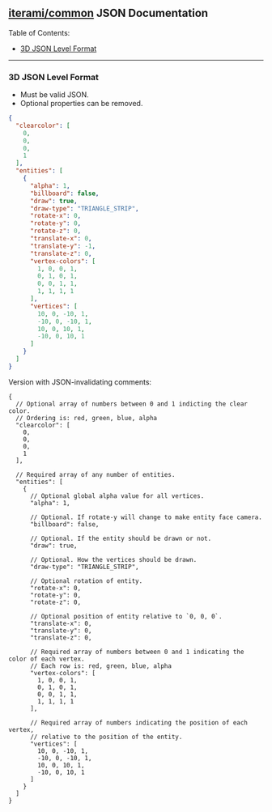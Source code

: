 [iterami/common](https://github.com/iterami/common) JSON Documentation
----------------------------------------------------------------------

Table of Contents:
* [3D JSON Level Format](#3d-json-level-format)

---

### 3D JSON Level Format

* Must be valid JSON.
* Optional properties can be removed.

```json
{
  "clearcolor": [
    0,
    0,
    0,
    1
  ],
  "entities": [
    {
      "alpha": 1,
      "billboard": false,
      "draw": true,
      "draw-type": "TRIANGLE_STRIP",
      "rotate-x": 0,
      "rotate-y": 0,
      "rotate-z": 0,
      "translate-x": 0,
      "translate-y": -1,
      "translate-z": 0,
      "vertex-colors": [
        1, 0, 0, 1,
        0, 1, 0, 1,
        0, 0, 1, 1,
        1, 1, 1, 1
      ],
      "vertices": [
        10, 0, -10, 1,
        -10, 0, -10, 1,
        10, 0, 10, 1,
        -10, 0, 10, 1
      ]
    }
  ]
}
```
Version with JSON-invalidating comments:
```
{
  // Optional array of numbers between 0 and 1 indicting the clear color.
  // Ordering is: red, green, blue, alpha
  "clearcolor": [
    0,
    0,
    0,
    1
  ],

  // Required array of any number of entities.
  "entities": [
    {
      // Optional global alpha value for all vertices.
      "alpha": 1,

      // Optional. If rotate-y will change to make entity face camera.
      "billboard": false,

      // Optional. If the entity should be drawn or not.
      "draw": true,

      // Optional. How the vertices should be drawn.
      "draw-type": "TRIANGLE_STRIP",

      // Optional rotation of entity.
      "rotate-x": 0,
      "rotate-y": 0,
      "rotate-z": 0,

      // Optional position of entity relative to `0, 0, 0`.
      "translate-x": 0,
      "translate-y": 0,
      "translate-z": 0,

      // Required array of numbers between 0 and 1 indicating the color of each vertex.
      // Each row is: red, green, blue, alpha
      "vertex-colors": [
        1, 0, 0, 1,
        0, 1, 0, 1,
        0, 0, 1, 1,
        1, 1, 1, 1
      ],

      // Required array of numbers indicating the position of each vertex,
      // relative to the position of the entity.
      "vertices": [
        10, 0, -10, 1,
        -10, 0, -10, 1,
        10, 0, 10, 1,
        -10, 0, 10, 1
      ]
    }
  ]
}
```
